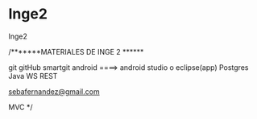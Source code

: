 # Inge2
Inge2

/*******MATERIALES DE INGE 2 ******

git
gitHub 
smartgit
android ====> android studio o eclipse(app)
Postgres
Java WS REST 

sebafernandez@gmail.com 

MVC */


